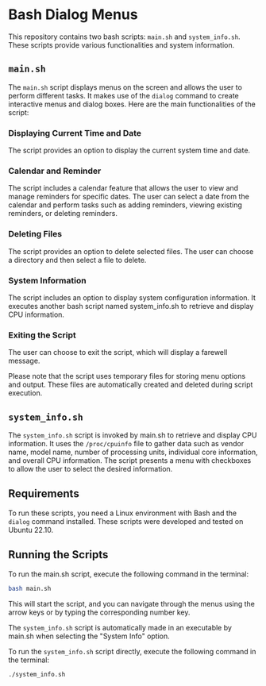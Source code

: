 # Bash Dialog Menus

This repository contains two bash scripts: `main.sh` and `system_info.sh`. These scripts provide various functionalities and system information.

## `main.sh`

The `main.sh` script displays menus on the screen and allows the user to perform different tasks. It makes use of the `dialog` command to create interactive menus and dialog boxes. Here are the main functionalities of the script:

### Displaying Current Time and Date

The script provides an option to display the current system time and date.

### Calendar and Reminder

The script includes a calendar feature that allows the user to view and manage reminders for specific dates. The user can select a date from the calendar and perform tasks such as adding reminders, viewing existing reminders, or deleting reminders.

### Deleting Files

The script provides an option to delete selected files. The user can choose a directory and then select a file to delete.

### System Information

The script includes an option to display system configuration information. It executes another bash script named system_info.sh to retrieve and display CPU information.

### Exiting the Script

The user can choose to exit the script, which will display a farewell message.

Please note that the script uses temporary files for storing menu options and output. These files are automatically created and deleted during script execution.

## `system_info.sh`

The `system_info.sh` script is invoked by main.sh to retrieve and display CPU information. It uses the `/proc/cpuinfo` file to gather data such as vendor name, model name, number of processing units, individual core information, and overall CPU information. The script presents a menu with checkboxes to allow the user to select the desired information.

## Requirements

To run these scripts, you need a Linux environment with Bash and the `dialog` command installed. These scripts were developed and tested on Ubuntu 22.10.

## Running the Scripts

To run the main.sh script, execute the following command in the terminal:

```bash
bash main.sh
```

This will start the script, and you can navigate through the menus using the arrow keys or by typing the corresponding number key.

The `system_info.sh` script is automatically made in an executable by main.sh when selecting the "System Info" option.

To run the `system_info.sh` script directly, execute the following command in the terminal:

```bash
./system_info.sh
```
